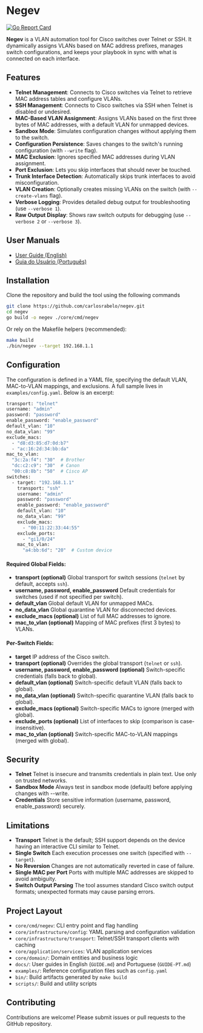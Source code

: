 # Negev

[![Go Report Card](https://goreportcard.com/badge/github.com/carlosrabelo/negev)](https://goreportcard.com/report/github.com/carlosrabelo/negev)

**Negev** is a VLAN automation tool for Cisco switches over Telnet or SSH. It dynamically assigns VLANs based on MAC address prefixes, manages switch configurations, and keeps your playbook in sync with what is connected on each interface.

## Features

- **Telnet Management**: Connects to Cisco switches via Telnet to retrieve MAC address tables and configure VLANs.
- **SSH Management**: Connects to Cisco switches via SSH when Telnet is disabled or undesired.
- **MAC-Based VLAN Assignment**: Assigns VLANs based on the first three bytes of MAC addresses, with a default VLAN for unmapped devices.
- **Sandbox Mode**: Simulates configuration changes without applying them to the switch.
- **Configuration Persistence**: Saves changes to the switch's running configuration (with `--write` flag).
- **MAC Exclusion**: Ignores specified MAC addresses during VLAN assignment.
- **Port Exclusion**: Lets you skip interfaces that should never be touched.
- **Trunk Interface Detection**: Automatically skips trunk interfaces to avoid misconfiguration.
- **VLAN Creation**: Optionally creates missing VLANs on the switch (with `--create-vlans` flag).
- **Verbose Logging**: Provides detailed debug output for troubleshooting (use `--verbose 1`).
- **Raw Output Display**: Shows raw switch outputs for debugging (use `--verbose 2` or `--verbose 3`).

## User Manuals

- [User Guide (English)](docs/GUIDE.md)
- [Guia do Usuário (Português)](docs/GUIDE-PT.md)

## Installation

Clone the repository and build the tool using the following commands

```bash
git clone https://github.com/carlosrabelo/negev.git
cd negev
go build -o negev ./core/cmd/negev
```

Or rely on the Makefile helpers (recommended):

```bash
make build
./bin/negev --target 192.168.1.1
```

## Configuration

The configuration is defined in a YAML file, specifying the default VLAN, MAC-to-VLAN mappings, and exclusions. A full sample lives in `examples/config.yaml`. Below is an excerpt:

```bash
transport: "telnet"
username: "admin"
password: "password"
enable_password: "enable_password"
default_vlan: "10"
no_data_vlan: "99"
exclude_macs:
  - "d8:d3:85:d7:0d:b7"
  - "ac:16:2d:34:bb:da"
mac_to_vlan:
  "3c:2a:f4": "30"  # Brother
  "dc:c2:c9": "30"  # Canon
  "00:c8:8b": "50"  # Cisco AP
switches:
  - target: "192.168.1.1"
    transport: "ssh"
    username: "admin"
    password: "password"
    enable_password: "enable_password"
    default_vlan: "10"
    no_data_vlan: "99"
    exclude_macs:
      - "00:11:22:33:44:55"
    exclude_ports:
      - "gi1/0/24"
    mac_to_vlan:
      "a4:bb:6d": "20"  # Custom device
```

#### Required Global Fields:

- **transport (optional)** Global transport for switch sessions (`telnet` by default, accepts `ssh`).
- **username, password, enable_password** Default credentials for switches (used if not specified per switch).
- **default_vlan** Global default VLAN for unmapped MACs.
- **no_data_vlan** Global quarantine VLAN for disconnected devices.
- **exclude_macs (optional)** List of full MAC addresses to ignore.
- **mac_to_vlan (optional)** Mapping of MAC prefixes (first 3 bytes) to VLANs.

#### Per-Switch Fields:

- **target** IP address of the Cisco switch.
- **transport (optional)** Overrides the global transport (`telnet` or `ssh`).
- **username, password, enable_password (optional)** Switch-specific credentials (falls back to global).
- **default_vlan (optional)** Switch-specific default VLAN (falls back to global).
- **no_data_vlan (optional)** Switch-specific quarantine VLAN (falls back to global).
- **exclude_macs (optional)** Switch-specific MACs to ignore (merged with global).
- **exclude_ports (optional)** List of interfaces to skip (comparison is case-insensitive).
- **mac_to_vlan (optional)** Switch-specific MAC-to-VLAN mappings (merged with global).

## Security

- **Telnet** Telnet is insecure and transmits credentials in plain text. Use only on trusted networks.
- **Sandbox Mode** Always test in sandbox mode (default) before applying changes with --write.
- **Credentials** Store sensitive information (username, password, enable_password) securely.

## Limitations

- **Transport** Telnet is the default; SSH support depends on the device having an interactive CLI similar to Telnet.
- **Single Switch** Each execution processes one switch (specified with `--target`).
- **No Reversion** Changes are not automatically reverted in case of failure.
- **Single MAC per Port** Ports with multiple MAC addresses are skipped to avoid ambiguity.
- **Switch Output Parsing** The tool assumes standard Cisco switch output formats; unexpected formats may cause parsing errors.

## Project Layout

- `core/cmd/negev`: CLI entry point and flag handling
- `core/infrastructure/config`: YAML parsing and configuration validation
- `core/infrastructure/transport`: Telnet/SSH transport clients with caching
- `core/application/services`: VLAN application services
- `core/domain/`: Domain entities and business logic
- `docs/`: User guides in English (`GUIDE.md`) and Portuguese (`GUIDE-PT.md`)
- `examples/`: Reference configuration files such as `config.yaml`
- `bin/`: Build artifacts generated by `make build`
- `scripts/`: Build and utility scripts

## Contributing

Contributions are welcome! Please submit issues or pull requests to the GitHub repository.
